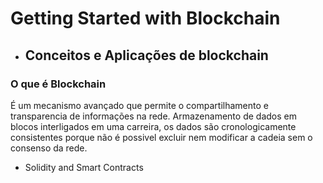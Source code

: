 # Getting Started with Blockchain

 * ## Conceitos e Aplicações de blockchain

### **O que é Blockchain**

É um mecanismo avançado que permite o compartilhamento e transparencia de informações na rede. Armazenamento de dados em blocos interligados em uma carreira, os dados são cronologicamente consistentes porque não é possivel excluir nem modificar a cadeia sem o consenso da rede.



 
 * Solidity and Smart Contracts
